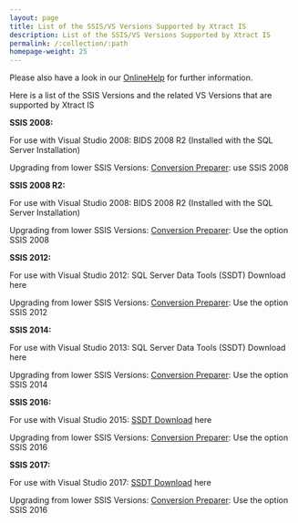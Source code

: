 ```yaml
---
layout: page
title: List of the SSIS/VS Versions Supported by Xtract IS
description: List of the SSIS/VS Versions Supported by Xtract IS
permalink: /:collection/:path
homepage-weight: 25
---
```


Please also have a look in our [OnlineHelp](https://help.theobald-software.com/en/) for further information.

Here is a list of the SSIS Versions and the related VS Versions that are supported by Xtract IS


**SSIS 2008:**

For use with Visual Studio 2008: BIDS 2008 R2 (Installed with the SQL Server Installation)

Upgrading from lower SSIS Versions: [Conversion Preparer](): use SSIS 2008

**SSIS 2008 R2:**

For use with Visual Studio 2008: BIDS 2008 R2 (Installed with the SQL Server Installation)

Upgrading from lower SSIS Versions: [Conversion Preparer](): Use the option SSIS 2008

**SSIS 2012:**

For use with Visual Studio 2012: SQL Server Data Tools (SSDT) Download here

Upgrading from lower SSIS Versions: [Conversion Preparer](): Use the option SSIS 2012

**SSIS 2014:**

For use with Visual Studio 2013: SQL Server Data Tools (SSDT) Download here

Upgrading from lower SSIS Versions: [Conversion Preparer](): Use the option SSIS 2014

**SSIS 2016:**

For use with Visual Studio 2015: [SSDT Download](https://docs.microsoft.com/en-us/sql/ssdt/download-sql-server-data-tools-ssdt?view=sql-server-2017) here 

Upgrading from lower SSIS Versions: [Conversion Preparer](): Use the option SSIS 2016

**SSIS 2017:** 

For use with Visual Studio 2017: [SSDT Download](https://docs.microsoft.com/en-us/sql/ssdt/download-sql-server-data-tools-ssdt?view=sql-server-2017) here 

Upgrading from lower SSIS Versions: [Conversion Preparer](): Use the option SSIS 2016